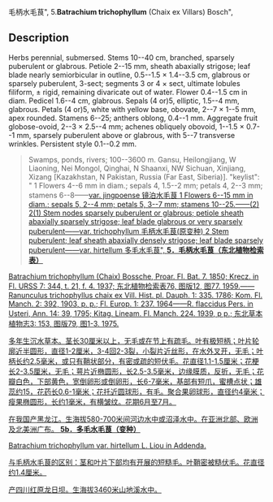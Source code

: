 毛柄水毛茛",
5.**Batrachium trichophyllum** (Chaix ex Villars) Bosch",

## Description
Herbs perennial, submersed. Stems 10--40 cm, branched, sparsely puberulent or glabrous. Petiole 2--15 mm, sheath abaxially strigose; leaf blade nearly semiorbicular in outline, 0.5--1.5 × 1.4--3.5 cm, glabrous or sparsely puberulent, 3-sect; segments 3 or 4 × sect, ultimate lobules filiform, ± rigid, remaining divaricate out of water. Flower 0.4--1.5 cm in diam. Pedicel 1.6--4 cm, glabrous. Sepals (4 or)5, elliptic, 1.5--4 mm, glabrous. Petals (4 or)5, white with yellow base, obovate, 2--7 × 1--5 mm, apex rounded. Stamens 6--25; anthers oblong, 0.4--1 mm. Aggregate fruit globose-ovoid, 2--3 × 2.5--4 mm; achenes obliquely obovoid, 1--1.5 × 0.7--1 mm, sparsely puberulent above or glabrous, with 5--7 transverse wrinkles. Persistent style 0.1--0.2 mm.

> Swamps, ponds, rivers; 100--3600 m. Gansu, Heilongjiang, W Liaoning, Nei Mongol, Qinghai, N Shaanxi, NW Sichuan, Xinjiang, Xizang [Kazakhstan, N Pakistan, Russia (Far East, Siberia)].
  "keylist": "
1 Flowers 4--6 mm in diam.; sepals 4, 1.5--2 mm; petals 4, 2--3 mm; stamens 6--8——<a href='/info/Batrachium trichophyllum var. jingpoense?t=foc'>var. jingpoense 镜泊水毛茛
1 Flowers 6--15 mm in diam.; sepals 5, 2--4 mm; petals 5, 3--7 mm; stamens 10--25.——(2)
2(1) Stem nodes sparsely puberulent or glabrous; petiole sheath abaxially sparsely strigose; leaf blade glabrous or very sparsely puberulent——<a href='/info/Batrachium trichophyllum var. trichophyllum?t=foc'>var. trichophyllum 毛柄水毛茛(原变种)
2 Stem puberulent; leaf sheath abaxially densely strigose; leaf blade sparsely puberulent——<a href='/info/Batrachium trichophyllum var. hirtellum?t=foc'>var. hirtellum 多毛水毛茛",
**5．毛柄水毛茛（东北植物检索表）**

Batrachium trichophyllum (Chaix) Bossche, Proar. Fl. Bat. 7. 1850; Krecz. in Fl. URSS 7: 344, t. 21, f. 4. 1937; 东北植物检索表76, 图版12, 图77. 1959.——Ranunculus trichophyllus chaix ex Vill. Hist. pl. Dauph. 1: 335. 1786; Kom. Fl. Manch. 2: 392, 1903, p. p.; Fl. Europ. 1: 237. 1964——R. flaccidus Pers. in Usteri, Ann. 14: 39, 1795; Kitag. Lineam. Fl. Manch. 224. 1939, p p.; 东北草本植物志3: 153, 图版79, 图1-3. 1975.

多年生沉水草本。茎长30厘米以上，无毛或在节上有疏毛。叶有极短柄；叶片轮廓近半圆形，直径1-2厘米，3-4回2-3裂，小裂片近丝形，在水外叉开，无毛；叶柄长约2.5毫米，或只有鞘状部分，有密或疏的短伏毛。花直径1.1-1.5厘米；花梗长2-3.5厘米，无毛；萼片近椭圆形，长2.5-3.5毫米，边缘膜质，反折，无毛；花瓣白色，下部黄色，宽倒卵形或倒卵形，长6-7毫米，基部有短爪，蜜槽点状；雄蕊约15，花药长0.6-1毫米；花托近圆球形，有毛。聚合果卵球形，直径约4毫米；瘦果椭圆形，长约1毫米，有横皱纹。花期6月至7月。

在我国产黑龙江。生海拔580-700米间河边水中或沼泽水中。在亚洲北部、欧洲及北美洲广布。
**5b．多毛水毛茛（变种）**

Batrachium trichophyllum var. hirtellum L. Liou in Addenda.

与毛柄水毛茛的区别：茎和叶片下部均有开展的短糙毛。叶鞘密被糙伏毛。花直径约1.4厘米。

产四川红原龙日坝。生海拔3460米山地溪水中。
